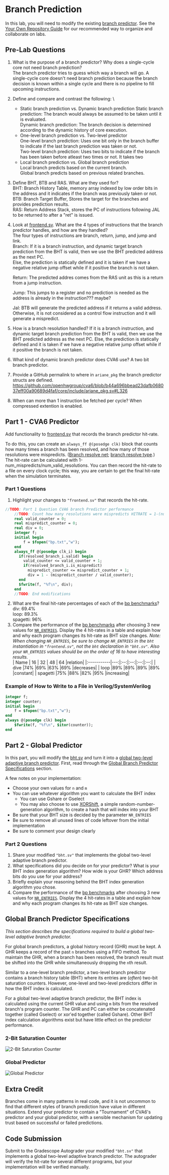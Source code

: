 
# Branch Prediction

In this lab, you will need to modify the existing [branch predictor](https://github.com/openhwgroup/cva6/blob/b44a696bbead23dafb068037eff00a90689d4faf/core/frontend/bht.sv). See the [Your Own Repository Guide](../guides/your-own-repo.md) for our recommended way to organize and collaborate on labs.

## Pre-Lab Questions

1. What is the purpose of a branch predictor? Why does a single-cycle core not need branch prediction? \
   The branch predictor tries to guess which way a branch will go. A single-cycle core doesn't need branch prediction because the branch decision is known within a single cycle and there
   is no pipeline to fill upcoming instructions.
3. Define and compare and contrast the following: \
    * Static branch prediction vs. Dynamic branch prediction
      Static branch prediction: The branch would always be assumed to be taken until it is evaluated. \
      Dynamic branch prediction: The branch decision is determined according to the dynamic history of core execution.
    * One-level branch prediction vs. Two-level predictor \
      One-level branch prediction: Uses one bit only in the branch buffer to indicate if the last branch prediction was taken or not. \
      Two-level branch prediction: Uses two bits to indicate if the branch has been taken before atleast two times or not. It takes two 
    * Local branch prediction vs. Global branch prediction \
      Local branch predicts based on the current branch. \
      Global branch predicts based on previous related branches.
4. Define BHT, BTB and RAS. What are they used for? \
   BHT: Branch History Table, memory array indexed by low order bits in the address and it indicates if the branch was previously taken or not. \
   BTB: Branch Target Buffer, Stores the target for the branches and provides prediction results. \
   RAS: Return Address Stack, stores the PC of instructions following JAL to be returned to after a "ret" is issued.
6. Look at [frontend.sv](https://github.com/openhwgroup/cva6/blob/b44a696bbead23dafb068037eff00a90689d4faf/core/frontend/frontend.sv). What are the 4 types of instructions that the branch predictor handles, and how are they handled? \
   The four types of instructions are branch, return, jump, and jump and link. \
   Branch: If it is a branch instruction, and dynamic target branch prediction from the BHT is valid, then we use the BHT predicted address as the next PC. \
   Else, the prediction is statically defined and it is taken if we have a negative   relative jump offset while if it positive the branch is not taken.

   Return: The predicted addres comes from the RAS unit as this is a return from a jump instruction.
   
   Jump: This jumps to a register and no prediction is needed as the address is already in the instruction??? maybe?
   
   Jal: BTB will generate the predicted address if it returns a valid address. Otherwise, it is not considered as a control flow instruction and it will generate a mispredict.
   
8. How is a branch resolution handled?
   If it is a branch instruction, and dynamic target branch prediction from the BHT is valid, then we use the BHT     predicted address as the next PC. Else, the prediction is statically defined and it is taken if we have a negative         relative jump offset while if it positive the branch is not taken.

10. What kind of dynamic branch predictor does CVA6 use?
    A two bit branch predictor.
12. Provide a GitHub permalink to where in `ariane_pkg` the branch predictor structs are defined.
    https://github.com/openhwgroup/cva6/blob/b44a696bbead23dafb068037eff00a90689d4faf/core/include/ariane_pkg.sv#L326
    
14. When can more than 1 instruction be fetched per cycle?
When compressed extention is enabled.

## Part 1 - CVA6 Predictor

Add functionality to [frontend.sv](https://github.com/openhwgroup/cva6/blob/b44a696bbead23dafb068037eff00a90689d4faf/core/frontend/frontend.sv) that records the branch predictor hit-rate.

To do this, you can create an `always_ff @(posedge clk)` block that counts how many times a branch has been resolved, and how many of those resolutions were mispredicts. ([Branch resolve net](https://github.com/openhwgroup/cva6/blob/b44a696bbead23dafb068037eff00a90689d4faf/core/frontend/frontend.sv#L30); [branch resolve type](https://github.com/openhwgroup/cva6/blob/b44a696bbead23dafb068037eff00a90689d4faf/core/include/ariane_pkg.sv#L338-L345).) The hit-rate can be calculated with 1-num_mispredicts/num_valid_resolutions. You can then record the hit-rate to a file on every clock cycle; this way, you are certain to get the final hit-rate when the simulation terminates.

### Part 1 Questions

1. Highlight your changes to `"frontend.sv"` that records the hit-rate.
```systemverilog
//TODO: Part 1 Question CVA6 branch Predictor performance
    //TODO: Count how many resolutions were mispredicts HITRATE = 1-(num_mispredicts/num_valid_resolutions)
    real valid_counter = 0;
    real mispredict_counter = 0;
    real div = 0;
    integer f;
    initial begin
        f = $fopen("bp.txt","w");
    end
    always_ff @(posedge clk_i) begin
      if(resolved_branch_i.valid) begin
        valid_counter <= valid_counter + 1;
        if(resolved_branch_i.is_mispredict)
          mispredict_counter <= mispredict_counter + 1;
          div = 1 - (mispredict_counter / valid_counter);
      end
      $fwrite(f, "%f\n", div);
    end
    //TODO: End modifications 
```
2. What are the final hit-rate percentages of each of the [bp benchmarks](https://github.com/sifferman/labs-with-cva6/tree/main/programs/bp)? \
  div: 69.4% \
  loop: 89.3% \
  spagetti: 96%
3. Compare the performance of the [bp benchmarks](https://github.com/sifferman/labs-with-cva6/tree/main/programs/bp) after choosing 3 new values for [`NR_ENTRIES`](https://github.com/openhwgroup/cva6/blob/b44a696bbead23dafb068037eff00a90689d4faf/core/frontend/frontend.sv#L419). Display the 4 hit-rates in a table and explain how and why each program changes its hit-rate as BHT size changes. *Note: When changing `NR_ENTRIES`, be sure to change `NR_ENTRIES` in the `bht` instantiation in `"frontend.sv"`, not the `bht` declaration in `"bht.sv"`. Also your `NR_ENTRIES` values should be on the order of 16 to have interesting results.* \
| Name       | 16 | 32 | 48 | 64 |relation| 
|:-----------|---:|:--:|:--:|:--:|:--:|
| dive       |74% |69% |63% |69% |decreases|
| loop       |89% |89% |89% |89% |constant|
| spagetti   |75% |88% |82% |95% |increasing|
### Example of How to Write to a File in Verilog/SystemVerilog

```systemverilog
integer f;
integer counter;
initial begin
    f = $fopen("bp.txt","w");
end
always @(posedge clk) begin
    $fwrite(f, "%f\n", $itor(counter));
end
```

## Part 2 - Global Predictor

In this part, you will modify the [bht.sv](https://github.com/openhwgroup/cva6/blob/b44a696bbead23dafb068037eff00a90689d4faf/core/frontend/bht.sv) and turn it into a [global two-level adaptive branch predictor](https://en.wikipedia.org/wiki/Branch_predictor#Global_branch_prediction). First, read through the [Global Branch Predictor Specifications](#global-branch-predictor-specifications) section.

A few notes on your implementation:

* Choose your own values for `n` and `m`
* You can use whatever algorithm you want to calculate the BHT index
    * You can use Gshare or Gselect
    * You may also choose to use [XORShift](https://en.wikipedia.org/wiki/Xorshift), a simple random-number-generation algorithm, to create a hash that will index into your BHT
* Be sure that your BHT size is decided by the parameter `NR_ENTRIES`
* Be sure to remove all unused lines of code leftover from the initial implementation
* Be sure to comment your design clearly

### Part 2 Questions

1. Share your modified `"bht.sv"` that implements the global two-level adaptive branch predictor.
2. What specifications did you decide on for your predictor? What is your BHT index generation algorithm? How wide is your GHR? Which address bits do you use for your address?
3. Briefly explain your reasoning behind the BHT index generation algorithm you chose.
4. Compare the performance of the [bp benchmarks](https://github.com/sifferman/labs-with-cva6/tree/main/programs/bp) after choosing 3 new values for [`NR_ENTRIES`](https://github.com/openhwgroup/cva6/blob/b44a696bbead23dafb068037eff00a90689d4faf/core/frontend/frontend.sv#L419). Display the 4 hit-rates in a table and explain how and why each program changes its hit-rate as BHT size changes.

## Global Branch Predictor Specifications

*This section describes the specifications required to build a global two-level adaptive branch predictor.*

For global branch predictors, a global history record (GHR) must be kept. A GHR keeps a record of the past `n` branches using a FIFO method. To maintain the GHR, when a branch has been resolved, the branch result must be shifted into the GHR while simultaneously dropping the `n`th result.

Similar to a one-level branch predictor, a two-level branch predictor contains a branch history table (BHT) where its entries are (*often*) two-bit saturation counters. However, one-level and two-level predictors differ in how the BHT index is calculated.

For a global two-level adaptive branch predictor, the BHT index is calculated using the current GHR value and using `m` bits from the resolved branch's program counter. The GHR and PC can either be concatenated together (called Gselect) or xor'ed together (called Gshare). Other BHT index calculation algorithms exist but have little effect on the predictor performance.

### 2-Bit Saturation Counter

![2-Bit Saturation Counter](bp/saturation_counter.svg)

### Global Predictor

![Global Predictor](bp/global_predictor.svg)

## Extra Credit

Branches come in many patterns in real code, and it is not uncommon to find that different styles of branch prediction have value in different situations. Extend your predictor to contain a "Tournament" of CVA6's predictor and your global predictor, with a sensible mechanism for updating trust based on successful or failed predictions.

## Code Submission

Submit to the Gradescope Autograder your modified `"bht.sv"` that implements a global two-level adaptive branch predictor. The autograder will verify the hit-rate for several different programs, but your implementation will be verified manually.
